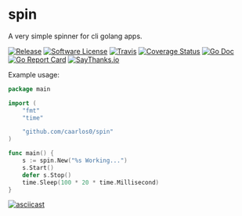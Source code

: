 # spin

A very simple spinner for cli golang apps.

[![Release](https://img.shields.io/github/release/caarlos0/spin.svg?style=flat-square)](https://github.com/caarlos0/spin/releases/latest)
[![Software License](https://img.shields.io/badge/license-MIT-brightgreen.svg?style=flat-square)](LICENSE.md)
[![Travis](https://img.shields.io/travis/caarlos0/spin.svg?style=flat-square)](https://travis-ci.org/caarlos0/spin)
[![Coverage Status](https://img.shields.io/codecov/c/github/caarlos0/spin/master.svg?style=flat-square)](https://codecov.io/gh/caarlos0/spin)
[![Go Doc](https://img.shields.io/badge/godoc-reference-blue.svg?style=flat-square)](http://godoc.org/github.com/caarlos0/spin)
[![Go Report Card](https://goreportcard.com/badge/github.com/caarlos0/spin?style=flat-square)](https://goreportcard.com/report/github.com/caarlos0/spin)
[![SayThanks.io](https://img.shields.io/badge/SayThanks.io-%E2%98%BC-1EAEDB.svg?style=flat-square)](https://saythanks.io/to/caarlos0)

Example usage:

```go
package main

import (
	"fmt"
	"time"

	"github.com/caarlos0/spin"
)

func main() {
	s := spin.New("%s Working...")
	s.Start()
	defer s.Stop()
	time.Sleep(100 * 20 * time.Millisecond)
}
```

[![asciicast](https://asciinema.org/a/as4awxfj3zhlr8be6938pe21l.png)](https://asciinema.org/a/as4awxfj3zhlr8be6938pe21l)
